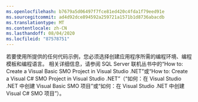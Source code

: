 ```yaml
---
ms.openlocfilehash: b7679a5d06497f7fce81ed420c4fda1f79eed91e
ms.sourcegitcommit: ad4d92dce894592a259721a1571b1d8736abacdb
ms.translationtype: MT
ms.contentlocale: zh-CN
ms.lasthandoff: 08/04/2020
ms.locfileid: "87578751"
---
```

若要使用所提供的任何代码示例，您必须选择创建应用程序所需的编程环境、编程模板和编程语言。 相关详细信息，请参阅 SQL Server 联机丛书中的“How to: Create a Visual Basic SMO Project in Visual Studio .NET”或“How to: Create a Visual C\# SMO Project in Visual Studio .NET”（“如何：在 Visual Studio .NET 中创建 Visual Basic SMO 项目”或“如何：在 Visual Studio .NET 中创建 Visual C# SMO 项目”）。
